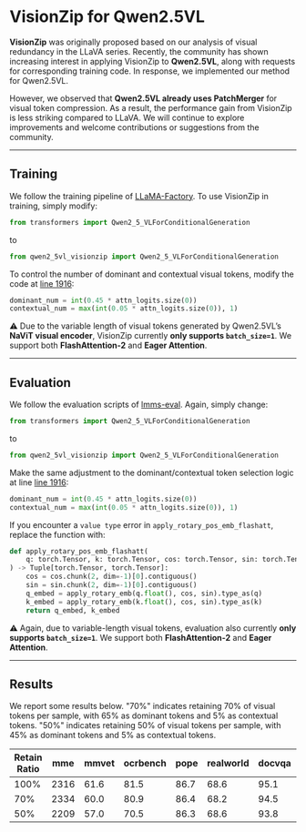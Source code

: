 # VisionZip for Qwen2.5VL

**VisionZip** was originally proposed based on our analysis of visual redundancy in the LLaVA series. Recently, the community has shown increasing interest in applying VisionZip to **Qwen2.5VL**, along with requests for corresponding training code. In response, we implemented our method for Qwen2.5VL.

However, we observed that **Qwen2.5VL already uses PatchMerger** for visual token compression. As a result, the performance gain from VisionZip is less striking compared to LLaVA. We will continue to explore improvements and welcome contributions or suggestions from the community.

---
## Training

We follow the training pipeline of [LLaMA-Factory](https://github.com/hiyouga/LLaMA-Factory). To use VisionZip in training, simply modify:

```python
from transformers import Qwen2_5_VLForConditionalGeneration
```

to

```python
from qwen2_5vl_visionzip import Qwen2_5_VLForConditionalGeneration
```

To control the number of dominant and contextual visual tokens, modify the code at [line 1916](https://github.com/dvlab-research/VisionZip/blob/68993a31d4f704498a0cc1f0f026754467be65e2/Qwen2_5_VL/qwen2_5vl_visionzip.py#L1916):

```python
dominant_num = int(0.45 * attn_logits.size(0))
contextual_num = max(int(0.05 * attn_logits.size(0)), 1)
```

⚠️ Due to the variable length of visual tokens generated by Qwen2.5VL’s **NaViT visual encoder**, VisionZip currently **only supports `batch_size=1`**.
We support both **FlashAttention-2** and **Eager Attention**.

---

## Evaluation

We follow the evaluation scripts of [lmms-eval](https://github.com/EvolvingLMMs-Lab/lmms-eval). Again, simply change:

```python
from transformers import Qwen2_5_VLForConditionalGeneration
```

to

```python
from qwen2_5vl_visionzip import Qwen2_5_VLForConditionalGeneration
```

Make the same adjustment to the dominant/contextual token selection logic at line [line 1916](https://github.com/dvlab-research/VisionZip/blob/68993a31d4f704498a0cc1f0f026754467be65e2/Qwen2_5_VL/qwen2_5vl_visionzip.py#L1916):
```python
dominant_num = int(0.45 * attn_logits.size(0))
contextual_num = max(int(0.05 * attn_logits.size(0)), 1)
```


If you encounter a `value type` error in `apply_rotary_pos_emb_flashatt`, replace the function with:

```python
def apply_rotary_pos_emb_flashatt(
    q: torch.Tensor, k: torch.Tensor, cos: torch.Tensor, sin: torch.Tensor
) -> Tuple[torch.Tensor, torch.Tensor]:
    cos = cos.chunk(2, dim=-1)[0].contiguous()
    sin = sin.chunk(2, dim=-1)[0].contiguous()
    q_embed = apply_rotary_emb(q.float(), cos, sin).type_as(q)
    k_embed = apply_rotary_emb(k.float(), cos, sin).type_as(k)
    return q_embed, k_embed
```

⚠️ Again, due to variable-length visual tokens, evaluation also currently **only supports `batch_size=1`**.
We support both **FlashAttention-2** and **Eager Attention**.

---

## Results
We report some results below. "70%" indicates retaining 70% of visual tokens per sample, with 65% as dominant tokens and 5% as contextual tokens.
"50%" indicates retaining 50% of visual tokens per sample, with 45% as dominant tokens and 5% as contextual tokens.





| Retain Ratio | mme  | mmvet | ocrbench | pope | realworld | docvqa | MathVerse |
| ------------ | ---- | ----- | -------- | ---- | --------- | ------ | --------- |
| 100%         | 2316 | 61.6  | 81.5     | 86.7 | 68.6      | 95.1   | 46.3      |
| 70%          | 2334 | 60.0  | 80.9     | 86.4 | 68.2      | 94.5   | 45.8      |
| 50%          | 2209 | 57.0  | 70.5     | 86.3 | 68.6      | 93.8   | 45.1      |


